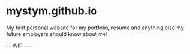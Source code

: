 # mystym.github.io
My first personal website for my portfolio, resume and anything else my future employers should know about me!

 --  WIP ---
